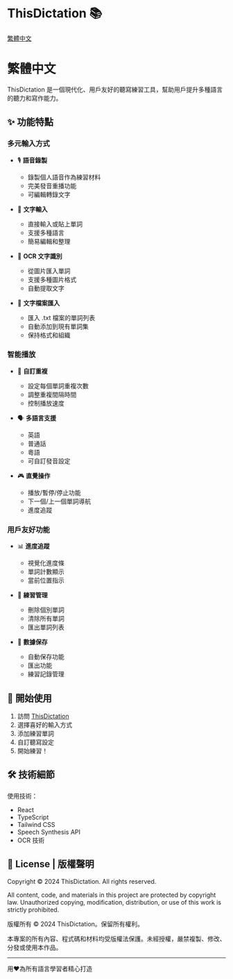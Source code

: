 # ThisDictation 📚

 [繁體中文](#繁體中文)

# 繁體中文

ThisDictation 是一個現代化、用戶友好的聽寫練習工具，幫助用戶提升多種語言的聽力和寫作能力。

## ✨ 功能特點

### 多元輸入方式
- 🎙️ **語音錄製**
  - 錄製個人語音作為練習材料
  - 完美發音重播功能
  - 可編輯轉錄文字

- 📝 **文字輸入**
  - 直接輸入或貼上單詞
  - 支援多種語言
  - 簡易編輯和整理

- 📸 **OCR 文字識別**
  - 從圖片匯入單詞
  - 支援多種圖片格式
  - 自動提取文字

- 📄 **文字檔案匯入**
  - 匯入 .txt 檔案的單詞列表
  - 自動添加到現有單詞集
  - 保持格式和組織

### 智能播放
- 🔄 **自訂重複**
  - 設定每個單詞重複次數
  - 調整重複間隔時間
  - 控制播放速度

- 🗣️ **多語言支援**
  - 英語
  - 普通話
  - 粵語
  - 可自訂發音設定

- 🎮 **直覺操作**
  - 播放/暫停/停止功能
  - 下一個/上一個單詞導航
  - 進度追蹤

### 用戶友好功能
- 📊 **進度追蹤**
  - 視覺化進度條
  - 單詞計數顯示
  - 當前位置指示

- 🎯 **練習管理**
  - 刪除個別單詞
  - 清除所有單詞
  - 匯出單詞列表

- 💾 **數據保存**
  - 自動保存功能
  - 匯出功能
  - 練習記錄管理

## 🚀 開始使用

1. 訪問 [ThisDictation](https://thisdictation.vercel.app/)
2. 選擇喜好的輸入方式
3. 添加練習單詞
4. 自訂聽寫設定
5. 開始練習！

## 🛠️ 技術細節

使用技術：
- React
- TypeScript
- Tailwind CSS
- Speech Synthesis API
- OCR 技術

## 📄 License | 版權聲明

Copyright © 2024 ThisDictation. All rights reserved.

All content, code, and materials in this project are protected by copyright law. Unauthorized copying, modification, distribution, or use of this work is strictly prohibited.

版權所有 © 2024 ThisDictation。保留所有權利。

本專案的所有內容、程式碼和材料均受版權法保護。未經授權，嚴禁複製、修改、分發或使用本作品。

---

用❤️為所有語言學習者精心打造
